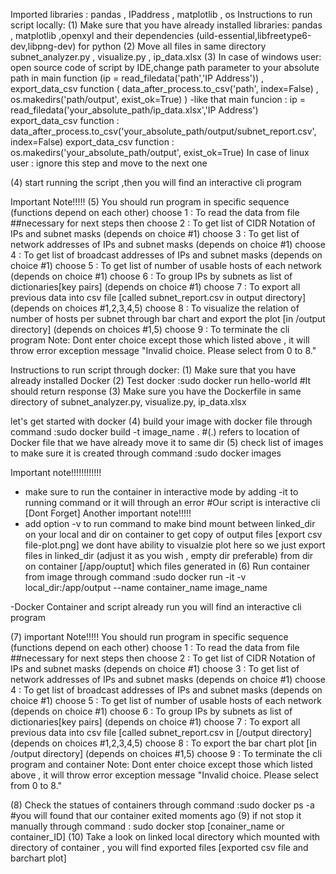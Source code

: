 Imported libraries : pandas , IPaddress , matplotlib , os 
Instructions to run script locally:
(1) Make sure that you have already installed libraries: pandas , matplotlib ,openxyl and their dependencies (uild-essential,libfreetype6-dev,libpng-dev) for python
(2) Move all files in same directory subnet_analyzer.py , visualize.py , ip_data.xlsx 
(3) In case of windows user: open source code of script by IDE,change path parameter to your absolute path in main function (ip = read_filedata('path','IP Address')) ,
    export_data_csv function ( data_after_process.to_csv('path', index=False)   ,   os.makedirs('path/output', exist_ok=True) )
    -like that main funcion : ip = read_filedata('your_absolute_path/ip_data.xlsx','IP Address')
               export_data_csv function : data_after_process.to_csv('your_absolute_path/output/subnet_report.csv', index=False)
               export_data_csv function : os.makedirs('your_absolute_path/output', exist_ok=True)
   In case of linux user : ignore this step and move to the next one

(4) start running the script ,then you will find an interactive cli program 

Important Note!!!!!
(5) You should run program in specific sequence (functions depend on each other)
    choose 1 : To read the data from file      ##necessary for next steps
    then choose 2 : To get list of CIDR Notation of IPs and subnet masks    (depends on choice #1)
         choose 3 : To get list of network addresses of IPs and subnet masks    (depends on choice #1)
         choose 4 : To get list of broadcast  addresses of IPs and subnet masks    (depends on choice #1)
         choose 5 : To get list of number of usable hosts of each network    (depends on choice #1)
         choose 6 : To group IPs by subnets as list of dictionaries[key pairs]    (depends on choice #1)
         choose 7 : To export all previous data into csv file [called subnet_report.csv in output directory]   (depends on choices #1,2,3,4,5)
         choose 8 : To visualize the relation of number of hosts per subnet through bar chart and export the plot [in /output directory]  (depends on choices #1,5)
         choose 9 : To terminate the cli program
    Note:
    Dont enter choice except those which listed above , it will throw error exception message "Invalid choice. Please select from 0 to 8."



Instructions to run script through docker:
(1) Make sure that you have already installed Docker
(2) Test docker :sudo docker run hello-world     #It should return response
(3) Make sure you have the Dockerfile in same directory of subnet_analyzer.py, visualize.py, ip_data.xlsx

let's get started with docker
(4) build your image with docker file through command :sudo docker build -t image_name .   #(.) refers to location of Docker file that we have already move it to same dir
(5) check list of images to make sure it is created through command :sudo docker images

Important note!!!!!!!!!!!!
- make sure to run the container in interactive mode by adding -it to running command or it will through an error   #Our script is interactive cli [Dont Forget]
Another important note!!!!!
- add option -v to run command to make bind mount between linked_dir on your local and dir on container to get copy of output files [export csv file-plot.png]
  we dont have ability to visualzie plot here so we just export files in linked_dir (adjust it as you wish , empty dir preferable) 
  from dir on container [/app/ouptut] which files generated in 
(6) Run container from image through command :sudo docker run -it -v local_dir:/app/output --name container_name image_name

-Docker Container and script already run you will find an interactive cli program

(7) important Note!!!!!
You should run program in specific sequence (functions depend on each other)
    choose 1 : To read the data from file      ##necessary for next steps
    then choose 2 : To get list of CIDR Notation of IPs and subnet masks    (depends on choice #1)
         choose 3 : To get list of network addresses of IPs and subnet masks    (depends on choice #1)
         choose 4 : To get list of broadcast  addresses of IPs and subnet masks    (depends on choice #1)
         choose 5 : To get list of number of usable hosts of each network    (depends on choice #1)
         choose 6 : To group IPs by subnets as list of dictionaries[key pairs]    (depends on choice #1)
         choose 7 : To export all previous data into csv file [called subnet_report.csv in [/output directory]   (depends on choices #1,2,3,4,5)
         choose 8 : To export the bar chart plot [in /output directory]  (depends on choices #1,5)
         choose 9 : To terminate the cli program and container
    Note:
    Dont enter choice except those which listed above , it will throw error exception message "Invalid choice. Please select from 0 to 8."

(8) Check the statues of containers through command :sudo docker ps -a       #you will found that our container exited moments ago
(9) if not stop it manually through command : sudo docker stop [conainer_name or container_ID]
(10) Take a look on linked local directory which mounted with directory of container , you will find exported files [exported csv file and barchart plot]
